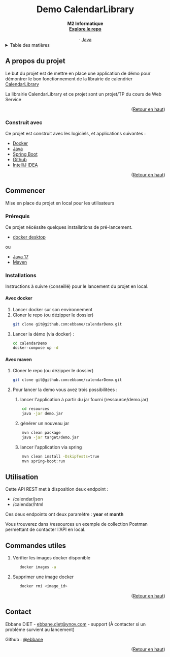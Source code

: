 <h1 align="center">Demo CalendarLibrary</h1>

  <div align="center">
    <strong>M2 Informatique</strong>
    <br />
    <a href="https://github.com/ebbane/calendarDemo"><strong>Explore le repo</strong></a>
    <br />
    <br />
    ·
    <a href="https://www.java.com/fr/">Java</a>
  </div>



<!-- TABLE OF CONTENTS -->
<details>
  <summary>Table des matières</summary>
  <ol>
    <li>
      <a href="#a-propos-du-projet">A propos du projet</a>
      <ul>
        <li><a href="#construit-avec">Construit avec</a></li>
      </ul>
    </li>
    <li>
      <a href="#commencer">Commencer</a>
      <ul>
        <li><a href="#prérequis">Prérequis</a></li>
        <li><a href="#installations">Installations</a></li>
      </ul>
    </li>
    <li>
      <a href="#commandes-utiles">Commandes utiles</a>
    </li>
    <li>
      <a href="#contact">Contact</a>
    </li>
  </ol>
</details>



## A propos du projet

Le but du projet est de mettre en place une application de démo pour démontrer le bon fonctionnement de la librairie de calendrier [CalendarLibrary](https://github.com/ebbane/calendarLibrary)

La librairie CalendarLibrary et ce projet sont un projet/TP du cours de Web Service

<p align="right">(<a href="#top">Retour en haut</a>)</p>


### Construit avec

Ce projet est construit avec les logiciels, et applications suivantes :

* [Docker](https://www.docker.com/)
* [Java](https://www.java.com/fr/)
* [Spring Boot](https://spring.io/projects/spring-boot)
* [Github](https://github.com/)
* [IntelliJ IDEA](https://www.jetbrains.com/fr-fr/idea/)

<p align="right">(<a href="#top">Retour en haut</a>)</p>


## Commencer

Mise en place du projet en local pour les utilisateurs

### Prérequis

Ce projet nécéssite quelques installations de pré-lancement.

* [docker desktop](https://docs.docker.com/desktop/)

ou
* [Java 17](https://www.java.com/fr/download/)
* [Maven](https://maven.apache.org/install.html)


### Installations

Instructions à suivre (conseillé) pour le lancement du projet en local.

#### Avec docker

1. Lancer docker sur son environnement
2. Cloner le repo (ou dézipper le dossier)
   ```sh
   git clone git@github.com:ebbane/calendarDemo.git
   ```
3. Lancer la démo (via docker) :
   ```sh
   cd calendarDemo
   docker-compose up -d
   ```

#### Avec maven

1. Cloner le repo (ou dézipper le dossier)
   ```sh
   git clone git@github.com:ebbane/calendarDemo.git
   ```

2. Pour lancer la demo vous avez trois possibilitées :

   1. lancer l'application à partir du jar  fourni (ressource/demo.jar)
   ````sh
       cd resources
       java -jar demo.jar
   ````

   2.  générer un nouveau jar
   ````sh
       mvn clean package
       java -jar target/demo.jar
   ````

   3. lancer l'application via spring
   ```` sh
       mvn clean install -DskipTests=true
       mvn spring-boot:run
   `````


## Utilisation
Cette API REST met à disposition deux endpoint :
- /calendar/json
- /calendar/html

Ces deux endpoints ont deux paramètre : **year** et **month**

Vous trouverez dans /ressources un exemple de collection Postman permettant de contacter l'API en local.



## Commandes utiles

1. Vérifier les images docker disponible
   ```sh
      docker images -a
    ```
3. Supprimer une image docker
   ```sh
      docker rmi <image_id>
    ```

<p align="right">(<a href="#top">Retour en haut</a>)</p>

## Contact

Ebbane DIET - ebbane.diet@ynov.com - support (À contacter si un problème survient au lancement)

Github : [@ebbane](https://github.com/ebbane)

<p align="right">(<a href="#top">Retour en haut</a>)</p>
